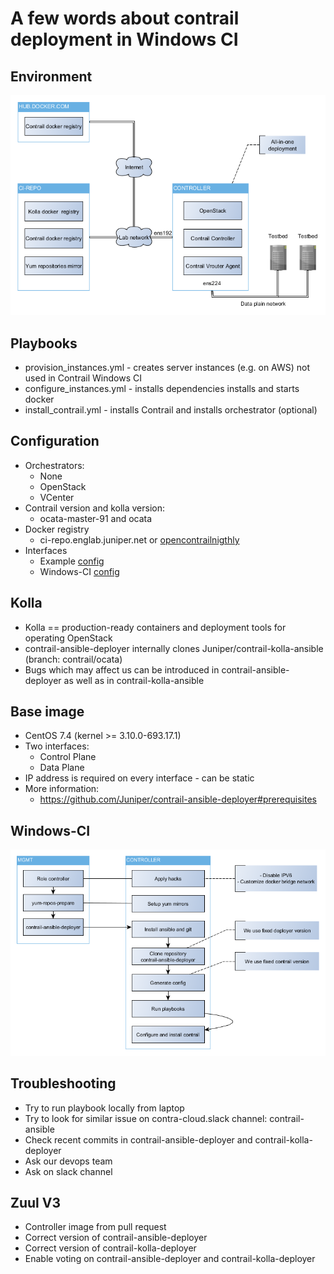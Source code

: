# A few words about contrail deployment in Windows CI

## Environment

![Windows CI Environment](Environment.png)

## Playbooks

* provision_instances.yml - creates server instances (e.g. on AWS) not used in Contrail Windows CI
* configure_instances.yml - installs dependencies installs and starts docker
* install_contrail.yml - installs Contrail and installs orchestrator (optional)

## Configuration

* Orchestrators:
  * None
  * OpenStack
  * VCenter
* Contrail version and kolla version:
  * ocata-master-91 and ocata
* Docker registry
  * ci-repo.englab.juniper.net or [opencontrailnigthly](https://hub.docker.com/u/opencontrailnightly/)
* Interfaces
  * Example [config](https://github.com/Juniper/contrail-ansible-deployer/blob/master/config/)
  * Windows-CI [config](https://github.com/Juniper/contrail-windows-ci/blob/development/ansible/roles/contrail-ansible-deployer/templates/instances.j2)

## Kolla

* Kolla == production-ready containers and deployment tools for operating OpenStack
* contrail-ansible-deployer internally clones Juniper/contrail-kolla-ansible (branch: contrail/ocata)
* Bugs which may affect us can be introduced in contrail-ansible-deployer as well as in contrail-kolla-ansible

## Base image

* CentOS 7.4 (kernel >= 3.10.0-693.17.1)
* Two interfaces:
  * Control Plane
  * Data Plane
* IP address is required on every interface - can be static
* More information:
  * https://github.com/Juniper/contrail-ansible-deployer#prerequisites

## Windows-CI

![Controller Deployment Flow](ControllerDeployment.png)

## Troubleshooting

* Try to run playbook locally from laptop
* Try to look for similar issue on contra-cloud.slack channel: contrail-ansible
* Check recent commits in contrail-ansible-deployer and contrail-kolla-deployer
* Ask our devops team
* Ask on slack channel

## Zuul V3

* Controller image from pull request
* Correct version of contrail-ansible-deployer
* Correct version of contrail-kolla-deployer
* Enable voting on contrail-ansible-deployer and contrail-kolla-deployer